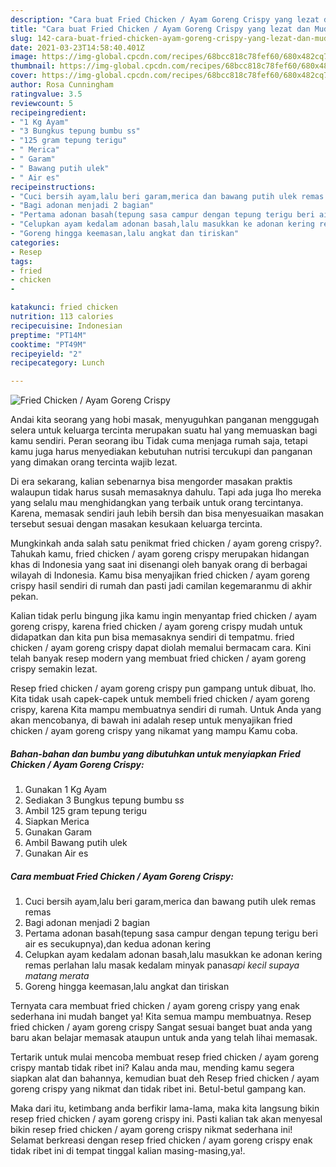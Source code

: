 ```yaml
---
description: "Cara buat Fried Chicken / Ayam Goreng Crispy yang lezat dan Mudah Dibuat"
title: "Cara buat Fried Chicken / Ayam Goreng Crispy yang lezat dan Mudah Dibuat"
slug: 142-cara-buat-fried-chicken-ayam-goreng-crispy-yang-lezat-dan-mudah-dibuat
date: 2021-03-23T14:58:40.401Z
image: https://img-global.cpcdn.com/recipes/68bcc818c78fef60/680x482cq70/fried-chicken-ayam-goreng-crispy-foto-resep-utama.jpg
thumbnail: https://img-global.cpcdn.com/recipes/68bcc818c78fef60/680x482cq70/fried-chicken-ayam-goreng-crispy-foto-resep-utama.jpg
cover: https://img-global.cpcdn.com/recipes/68bcc818c78fef60/680x482cq70/fried-chicken-ayam-goreng-crispy-foto-resep-utama.jpg
author: Rosa Cunningham
ratingvalue: 3.5
reviewcount: 5
recipeingredient:
- "1 Kg Ayam"
- "3 Bungkus tepung bumbu ss"
- "125 gram tepung terigu"
- " Merica"
- " Garam"
- " Bawang putih ulek"
- " Air es"
recipeinstructions:
- "Cuci bersih ayam,lalu beri garam,merica dan bawang putih ulek remas remas"
- "Bagi adonan menjadi 2 bagian"
- "Pertama adonan basah(tepung sasa campur dengan tepung terigu beri air es secukupnya),dan kedua adonan kering"
- "Celupkan ayam kedalam adonan basah,lalu masukkan ke adonan kering remas perlahan lalu masak kedalam minyak panas*api kecil supaya matang merata*"
- "Goreng hingga keemasan,lalu angkat dan tiriskan"
categories:
- Resep
tags:
- fried
- chicken
- 

katakunci: fried chicken  
nutrition: 113 calories
recipecuisine: Indonesian
preptime: "PT14M"
cooktime: "PT49M"
recipeyield: "2"
recipecategory: Lunch

---
```



![Fried Chicken / Ayam Goreng Crispy](https://img-global.cpcdn.com/recipes/68bcc818c78fef60/680x482cq70/fried-chicken-ayam-goreng-crispy-foto-resep-utama.jpg)

Andai kita seorang yang hobi masak, menyuguhkan panganan menggugah selera untuk keluarga tercinta merupakan suatu hal yang memuaskan bagi kamu sendiri. Peran seorang ibu Tidak cuma menjaga rumah saja, tetapi kamu juga harus menyediakan kebutuhan nutrisi tercukupi dan panganan yang dimakan orang tercinta wajib lezat.

Di era  sekarang, kalian sebenarnya bisa mengorder masakan praktis walaupun tidak harus susah memasaknya dahulu. Tapi ada juga lho mereka yang selalu mau menghidangkan yang terbaik untuk orang tercintanya. Karena, memasak sendiri jauh lebih bersih dan bisa menyesuaikan masakan tersebut sesuai dengan masakan kesukaan keluarga tercinta. 



Mungkinkah anda salah satu penikmat fried chicken / ayam goreng crispy?. Tahukah kamu, fried chicken / ayam goreng crispy merupakan hidangan khas di Indonesia yang saat ini disenangi oleh banyak orang di berbagai wilayah di Indonesia. Kamu bisa menyajikan fried chicken / ayam goreng crispy hasil sendiri di rumah dan pasti jadi camilan kegemaranmu di akhir pekan.

Kalian tidak perlu bingung jika kamu ingin menyantap fried chicken / ayam goreng crispy, karena fried chicken / ayam goreng crispy mudah untuk didapatkan dan kita pun bisa memasaknya sendiri di tempatmu. fried chicken / ayam goreng crispy dapat diolah memalui bermacam cara. Kini telah banyak resep modern yang membuat fried chicken / ayam goreng crispy semakin lezat.

Resep fried chicken / ayam goreng crispy pun gampang untuk dibuat, lho. Kita tidak usah capek-capek untuk membeli fried chicken / ayam goreng crispy, karena Kita mampu membuatnya sendiri di rumah. Untuk Anda yang akan mencobanya, di bawah ini adalah resep untuk menyajikan fried chicken / ayam goreng crispy yang nikamat yang mampu Kamu coba.

<!--inarticleads1-->

##### Bahan-bahan dan bumbu yang dibutuhkan untuk menyiapkan Fried Chicken / Ayam Goreng Crispy:

1. Gunakan 1 Kg Ayam
1. Sediakan 3 Bungkus tepung bumbu s*s*
1. Ambil 125 gram tepung terigu
1. Siapkan  Merica
1. Gunakan  Garam
1. Ambil  Bawang putih ulek
1. Gunakan  Air es




<!--inarticleads2-->

##### Cara membuat Fried Chicken / Ayam Goreng Crispy:

1. Cuci bersih ayam,lalu beri garam,merica dan bawang putih ulek remas remas
1. Bagi adonan menjadi 2 bagian
1. Pertama adonan basah(tepung sasa campur dengan tepung terigu beri air es secukupnya),dan kedua adonan kering
1. Celupkan ayam kedalam adonan basah,lalu masukkan ke adonan kering remas perlahan lalu masak kedalam minyak panas*api kecil supaya matang merata*
1. Goreng hingga keemasan,lalu angkat dan tiriskan




Ternyata cara membuat fried chicken / ayam goreng crispy yang enak sederhana ini mudah banget ya! Kita semua mampu membuatnya. Resep fried chicken / ayam goreng crispy Sangat sesuai banget buat anda yang baru akan belajar memasak ataupun untuk anda yang telah lihai memasak.

Tertarik untuk mulai mencoba membuat resep fried chicken / ayam goreng crispy mantab tidak ribet ini? Kalau anda mau, mending kamu segera siapkan alat dan bahannya, kemudian buat deh Resep fried chicken / ayam goreng crispy yang nikmat dan tidak ribet ini. Betul-betul gampang kan. 

Maka dari itu, ketimbang anda berfikir lama-lama, maka kita langsung bikin resep fried chicken / ayam goreng crispy ini. Pasti kalian tak akan menyesal bikin resep fried chicken / ayam goreng crispy nikmat sederhana ini! Selamat berkreasi dengan resep fried chicken / ayam goreng crispy enak tidak ribet ini di tempat tinggal kalian masing-masing,ya!.

